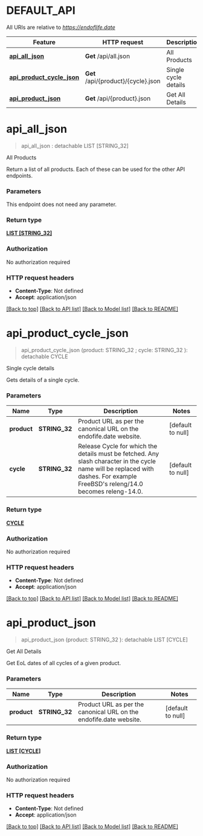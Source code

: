 # DEFAULT_API

All URIs are relative to *https://endoflife.date*

Feature | HTTP request | Description
------------- | ------------- | -------------
[**api_all_json**](DEFAULT_API.md#api_all_json) | **Get** /api/all.json | All Products
[**api_product_cycle_json**](DEFAULT_API.md#api_product_cycle_json) | **Get** /api/{product}/{cycle}.json | Single cycle details
[**api_product_json**](DEFAULT_API.md#api_product_json) | **Get** /api/{product}.json | Get All Details


# **api_all_json**
> api_all_json : detachable LIST [STRING_32]


All Products

Return a list of all products. Each of these can be used for the other API endpoints.


### Parameters
This endpoint does not need any parameter.

### Return type

[**LIST [STRING_32]**](STRING_32.md)

### Authorization

No authorization required

### HTTP request headers

 - **Content-Type**: Not defined
 - **Accept**: application/json

[[Back to top]](#) [[Back to API list]](../README.md#documentation-for-api-endpoints) [[Back to Model list]](../README.md#documentation-for-models) [[Back to README]](../README.md)

# **api_product_cycle_json**
> api_product_cycle_json (product: STRING_32 ; cycle: STRING_32 ): detachable CYCLE


Single cycle details

Gets details of a single cycle.


### Parameters

Name | Type | Description  | Notes
------------- | ------------- | ------------- | -------------
 **product** | **STRING_32**| Product URL as per the canonical URL on the endofife.date website. | [default to null]
 **cycle** | **STRING_32**| Release Cycle for which the details must be fetched. Any slash character in the cycle name will be replaced with dashes. For example FreeBSD&#39;s releng/14.0 becomes releng-14.0. | [default to null]

### Return type

[**CYCLE**](cycle.md)

### Authorization

No authorization required

### HTTP request headers

 - **Content-Type**: Not defined
 - **Accept**: application/json

[[Back to top]](#) [[Back to API list]](../README.md#documentation-for-api-endpoints) [[Back to Model list]](../README.md#documentation-for-models) [[Back to README]](../README.md)

# **api_product_json**
> api_product_json (product: STRING_32 ): detachable LIST [CYCLE]


Get All Details

Get EoL dates of all cycles of a given product.


### Parameters

Name | Type | Description  | Notes
------------- | ------------- | ------------- | -------------
 **product** | **STRING_32**| Product URL as per the canonical URL on the endofife.date website. | [default to null]

### Return type

[**LIST [CYCLE]**](cycle.md)

### Authorization

No authorization required

### HTTP request headers

 - **Content-Type**: Not defined
 - **Accept**: application/json

[[Back to top]](#) [[Back to API list]](../README.md#documentation-for-api-endpoints) [[Back to Model list]](../README.md#documentation-for-models) [[Back to README]](../README.md)

